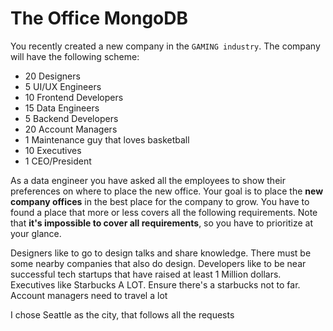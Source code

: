 # The Office MongoDB
You recently created a new company in the `GAMING industry`. The company will have the following scheme:

- 20 Designers
- 5 UI/UX Engineers
- 10 Frontend Developers
- 15 Data Engineers
- 5 Backend Developers
- 20 Account Managers
- 1 Maintenance guy that loves basketball
- 10 Executives
- 1 CEO/President

As a data engineer you have asked all the employees to show their preferences on where to place the new office. Your goal is to place the **new company offices** in the best place for the company to grow. You have to found a place that more or less covers all the following requirements. Note that **it's impossible to cover all requirements**, so you have to prioritize at your glance.

Designers like to go to design talks and share knowledge. There must be some nearby companies that also do design.
Developers like to be near successful tech startups that have raised at least 1 Million dollars.
Executives like Starbucks A LOT. Ensure there's a starbucks not to far.
Account managers need to travel a lot

I chose Seattle as the city, that follows all the requests
